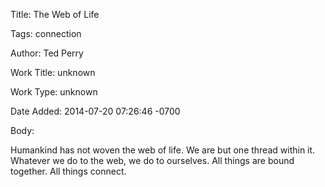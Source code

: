 Title:  The Web of Life

Tags:   connection

Author: Ted Perry

Work Title: unknown

Work Type: unknown

Date Added: 2014-07-20 07:26:46 -0700

Body: 

Humankind has not woven the web of life. We are but one thread within it. Whatever we do to the web, we do to ourselves. All things are bound together. All things connect.

